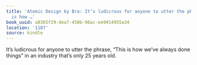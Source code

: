 ```yaml
---
title: 'Atomic Design by Bra: It’s ludicrous for anyone to utter the phrase, “This
  is how …'
book_uuid: a8365f29-dea7-458b-96ac-ee9914955a34
location: '1187'
source: kindle
---
```


It’s ludicrous for anyone to utter the phrase, “This is how we’ve always done things” in an industry that’s only 25 years old.